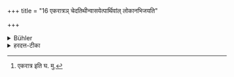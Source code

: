 +++
title = "16 एकरात्रञ् चेदतिथीन्वासयेत्पार्थिवांल् लोकानभिजयति"

+++

<details><summary>Bühler</summary>

16. He who entertains guests for one night obtains earthly happiness, a second night gains the middle air, a third heavenly bliss, a fourth the world of unsurpassable bliss; many nights procure endless worlds. That has been declared in the Veda.
</details>

<details><summary>हरदत्त-टीका</summary>

## सूत्रम्
एकरात्रं चेदतिथीन्वासयेत्पार्थिवाँल्लोकानभिजयति द्वितीययाऽऽन्तरिक्ष्यांस्तृतीयया दिव्यांश्चतुर्थ्या परावतो लोकानपरिमिताभिरपरिमिताँल्लोकानभिजयतीति विज्ञायते ॥ १६ ॥  
## टिप्पनी
य[^२]एकां रात्रिमतिथीन् गहे वासयति, स पृथिव्यां भवान् लोकानभिजयति । द्वितीयया रात्र्या आन्तरिक्ष्यान् । तृतीयया दिव्यान् । चतुर्थ्या परावतः सुखस्य परा मात्रा येषु लोकेषु तानभिजयति । अपरिमिताभीरात्रिभिरपरिमितान् लोकानिति विज्ञायते ब्राह्मणं भवति ॥ १६ ॥  

[^२]: एकरात्र इति घ. मु.
</details>
